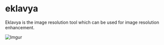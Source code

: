 # eklavya

Eklavya is the image resolution tool which can be used for image resolution enhancement.

![Imgur](https://imgur.com/3EmtNu8)
